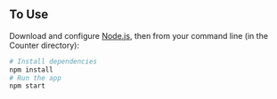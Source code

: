 ## To Use

Download and configure [Node.js](https://nodejs.org/en/download/), then from your command line (in the Counter directory):
```bash
# Install dependencies
npm install
# Run the app
npm start
```
